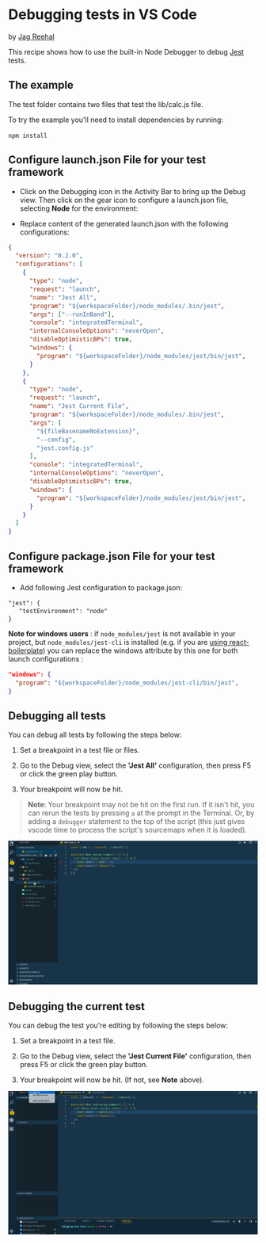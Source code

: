 # Debugging tests in VS Code

by [Jag Reehal](https://twitter.com/jagreehal)

This recipe shows how to use the built-in Node Debugger to debug [Jest](https://facebook.github.io/jest/) tests.

## The example

The test folder contains two files that test the lib/calc.js file.

To try the example you'll need to install dependencies by running:

`npm install`

## Configure launch.json File for your test framework

* Click on the Debugging icon in the Activity Bar to bring up the Debug view.
  Then click on the gear icon to configure a launch.json file, selecting **Node** for the environment:

* Replace content of the generated launch.json with the following configurations:

```json
{
  "version": "0.2.0",
  "configurations": [
    {
      "type": "node",
      "request": "launch",
      "name": "Jest All",
      "program": "${workspaceFolder}/node_modules/.bin/jest",
      "args": ["--runInBand"],
      "console": "integratedTerminal",
      "internalConsoleOptions": "neverOpen",
      "disableOptimisticBPs": true,
      "windows": {
        "program": "${workspaceFolder}/node_modules/jest/bin/jest",
      }
    },
    {
      "type": "node",
      "request": "launch",
      "name": "Jest Current File",
      "program": "${workspaceFolder}/node_modules/.bin/jest",
      "args": [
        "${fileBasenameNoExtension}",
        "--config",
        "jest.config.js"
      ],
      "console": "integratedTerminal",
      "internalConsoleOptions": "neverOpen",
      "disableOptimisticBPs": true,
      "windows": {
        "program": "${workspaceFolder}/node_modules/jest/bin/jest",
      }
    }
  ]
}
```

## Configure package.json File for your test framework
* Add following Jest configuration to package.json:
```
"jest": {
   "testEnvironment": "node"
}
```

**Note for windows users** : if `node_modules/jest` is not available in your project, but `node_modules/jest-cli` is installed (e.g. if you are [using react-boilerplate](https://github.com/react-boilerplate/react-boilerplate/blob/v3.6.0/package.json#L221)) you can replace the windows attribute by this one for both launch configurations :

```json
"windows": {
  "program": "${workspaceFolder}/node_modules/jest-cli/bin/jest",
}
```

## Debugging all tests

You can debug all tests by following the steps below:

1. Set a breakpoint in a test file or files.

2. Go to the Debug view, select the **'Jest All'** configuration, then press F5 or click the green play button.

3. Your breakpoint will now be hit.

> **Note**: Your breakpoint may not be hit on the first run. If it isn't hit, you can rerun the tests by pressing `a` at the prompt in the Terminal. Or, by adding a `debugger` statement to the top of the script (this just gives vscode time to process the script's sourcemaps when it is loaded).

![all](all.gif)

## Debugging the current test

You can debug the test you're editing by following the steps below:

1. Set a breakpoint in a test file.

2. Go to the Debug view, select the **'Jest Current File'** configuration, then press F5 or click the green play button.

3. Your breakpoint will now be hit. (If not, see **Note** above).

![current](current.gif)
